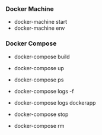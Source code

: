 ### Docker Machine
* docker-machine start
* docker-machine env


### Docker Compose
* docker-compose build

* docker-compose up
* docker-compose ps
* docker-compose logs -f
* docker-compose logs dockerapp

* docker-compose stop
* docker-compose rm

